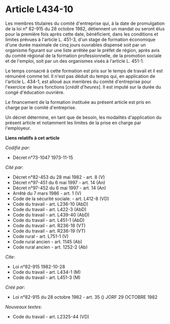 # Article L434-10

Les membres titulaires du comité d'entreprise qui, à la date de promulgation de la loi n° 82-915 du 28 octobre 1982,
détiennent un mandat ou seront élus pour la première fois après cette date, bénéficient, dans les conditions et limites
prévues à l'article L. 451-3, d'un stage de formation économique d'une durée maximale de cinq jours ouvrables dispensé soit
par un organisme figurant sur une liste arrêtée par le préfet de région, après avis du comité régional de la formation
professionnelle, de la promotion sociale et de l'emploi, soit par un des organismes visés à l'article L. 451-1.

Le temps consacré à cette formation est pris sur le temps de travail et il est rémunéré comme tel. Il n'est pas déduit du
temps qui, en application de l'article L. 434-1, est alloué aux membres du comité d'entreprise pour l'exercice de leurs
fonctions [*crédit d'heures*]. Il est imputé sur la durée du congé d'éducation ouvrière.

Le financement de la formation instituée au présent article est pris en charge par le comité d'entreprise.

Un décret détermine, en tant que de besoin, les modalités d'application du présent article et notamment les limites de la
prise en charge par l'employeur.

**Liens relatifs à cet article**

_Codifié par_:

  - Décret n°73-1047 1973-11-15

_Cité par_:

  - Décret n°82-453 du 28 mai 1982 - art. 8 (V)
  - Décret n°97-451 du 6 mai 1997 - art. 14 (An)
  - Décret n°97-452 du 6 mai 1997 - art. 14 (An)
  - Arrêté du 7 mars 1986 - art. 1 (V)
  - Code de la sécurité sociale. - art. L412-8 (VD)
  - Code du travail - art. L236-10 (AbD)
  - Code du travail - art. L422-3 (AbD)
  - Code du travail - art. L439-40 (AbD)
  - Code du travail - art. L451-1 (AbD)
  - Code du travail - art. R236-18 (VT)
  - Code du travail - art. R236-19 (VT)
  - Code rural - art. L751-1 (V)
  - Code rural ancien - art. 1145 (Ab)
  - Code rural ancien - art. 1252-2 (Ab)

_Cite_:

  - Loi n°82-915 1982-10-28
  - Code du travail - art. L434-1 (M)
  - Code du travail - art. L451-3 (M)

_Créé par_:

  - Loi n°82-915 du 28 octobre 1982 - art. 35 () JORF 29 OCTOBRE 1982

_Nouveaux textes_:

  - Code du travail - art. L2325-44 (VD)
